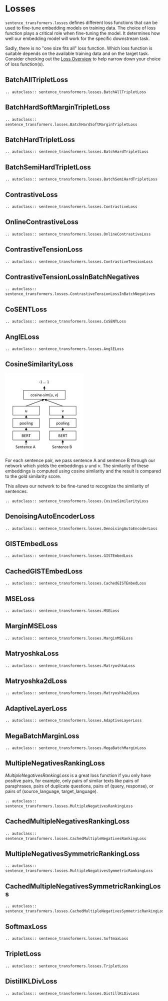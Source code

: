 # Losses
`sentence_transformers.losses` defines different loss functions that can be used to fine-tune embedding models on training data. The choice of loss function plays a critical role when fine-tuning the model. It determines how well our embedding model will work for the specific downstream task.

Sadly, there is no "one size fits all" loss function. Which loss function is suitable depends on the available training data and on the target task. Consider checking out the [Loss Overview](../../sentence_transformer/loss_overview.md) to help narrow down your choice of loss function(s).

## BatchAllTripletLoss
```{eval-rst}
.. autoclass:: sentence_transformers.losses.BatchAllTripletLoss
```

## BatchHardSoftMarginTripletLoss
```{eval-rst}
.. autoclass:: sentence_transformers.losses.BatchHardSoftMarginTripletLoss
```

## BatchHardTripletLoss
```{eval-rst}
.. autoclass:: sentence_transformers.losses.BatchHardTripletLoss
```

## BatchSemiHardTripletLoss
```{eval-rst}
.. autoclass:: sentence_transformers.losses.BatchSemiHardTripletLoss
```

## ContrastiveLoss
```{eval-rst}
.. autoclass:: sentence_transformers.losses.ContrastiveLoss
```

## OnlineContrastiveLoss
```{eval-rst}
.. autoclass:: sentence_transformers.losses.OnlineContrastiveLoss
```

## ContrastiveTensionLoss
```{eval-rst}
.. autoclass:: sentence_transformers.losses.ContrastiveTensionLoss
```

## ContrastiveTensionLossInBatchNegatives
```{eval-rst}
.. autoclass:: sentence_transformers.losses.ContrastiveTensionLossInBatchNegatives
```

## CoSENTLoss

```{eval-rst}
.. autoclass:: sentence_transformers.losses.CoSENTLoss
```

## AnglELoss

```{eval-rst}
.. autoclass:: sentence_transformers.losses.AnglELoss
```

## CosineSimilarityLoss

<img src="https://raw.githubusercontent.com/UKPLab/sentence-transformers/master/docs/img/SBERT_Siamese_Network.png" alt="SBERT Siamese Network Architecture" width="250"/>

For each sentence pair, we pass sentence A and sentence B through our network which yields the embeddings *u* und *v*. The similarity of these embeddings is computed using cosine similarity and the result is compared to the gold similarity score. 

This allows our network to be fine-tuned to recognize the similarity of sentences.


```{eval-rst}
.. autoclass:: sentence_transformers.losses.CosineSimilarityLoss
```

## DenoisingAutoEncoderLoss

```{eval-rst}
.. autoclass:: sentence_transformers.losses.DenoisingAutoEncoderLoss
```

## GISTEmbedLoss
```{eval-rst}
.. autoclass:: sentence_transformers.losses.GISTEmbedLoss
```

## CachedGISTEmbedLoss
```{eval-rst}
.. autoclass:: sentence_transformers.losses.CachedGISTEmbedLoss
```

## MSELoss
```{eval-rst}
.. autoclass:: sentence_transformers.losses.MSELoss
```

## MarginMSELoss
```{eval-rst}
.. autoclass:: sentence_transformers.losses.MarginMSELoss
```

## MatryoshkaLoss
```{eval-rst}
.. autoclass:: sentence_transformers.losses.MatryoshkaLoss
```

## Matryoshka2dLoss
```{eval-rst}
.. autoclass:: sentence_transformers.losses.Matryoshka2dLoss
```

## AdaptiveLayerLoss
```{eval-rst}
.. autoclass:: sentence_transformers.losses.AdaptiveLayerLoss
```

## MegaBatchMarginLoss

```{eval-rst}
.. autoclass:: sentence_transformers.losses.MegaBatchMarginLoss
```

## MultipleNegativesRankingLoss

*MultipleNegativesRankingLoss* is a great loss function if you only have positive pairs, for example, only pairs of similar texts like pairs of paraphrases, pairs of duplicate questions, pairs of (query, response), or pairs of (source_language, target_language).

```{eval-rst}
.. autoclass:: sentence_transformers.losses.MultipleNegativesRankingLoss
```

## CachedMultipleNegativesRankingLoss

```{eval-rst}
.. autoclass:: sentence_transformers.losses.CachedMultipleNegativesRankingLoss
```

## MultipleNegativesSymmetricRankingLoss

```{eval-rst}
.. autoclass:: sentence_transformers.losses.MultipleNegativesSymmetricRankingLoss
```

## CachedMultipleNegativesSymmetricRankingLoss

```{eval-rst}
.. autoclass:: sentence_transformers.losses.CachedMultipleNegativesSymmetricRankingLoss
```

## SoftmaxLoss
```{eval-rst}
.. autoclass:: sentence_transformers.losses.SoftmaxLoss
```

## TripletLoss
```{eval-rst}
.. autoclass:: sentence_transformers.losses.TripletLoss
```

## DistillKLDivLoss
```{eval-rst}
.. autoclass:: sentence_transformers.losses.DistillKLDivLoss
```
